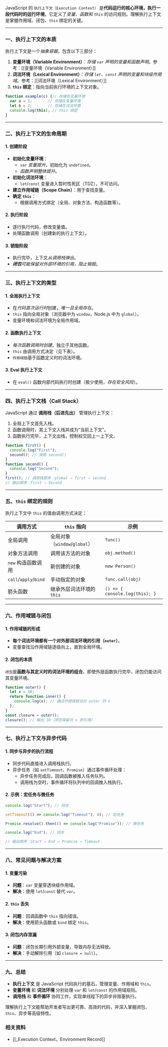 JavaScript 的 `执行上下文（Execution Context）` 是**代码运行的核心环境，执行一段代码时的运行环境**，它定义了*变量、函数和 `this`* 的访问规则。理解执行上下文是掌握作用域、闭包、`this` 绑定的关键。

---

### 一、执行上下文的本质
执行上下文是一个*抽象容器*，包含以下三部分：
1. **变量环境（Variable Environment）**：*存储 `var` 声明的变量和函数声明*。参考：[[变量环境（Variable Environment）]]
2. **词法环境（Lexical Environment）**：*存储 `let`、`const` 声明的变量和块级作用域*。参考：[[词法环境（Lexical Environment）]]
3. **`this` 绑定**：指向当前执行环境的上下文对象。

```javascript
function example(c) {// 存储在变量环境
  var a = 1;       // 存储在变量环境
  let b = 2;       // 存储在词法环境
  console.log(this); // this 绑定
}
```

---

### 二、执行上下文的生命周期
#### 1. 创建阶段
- **初始化变量环境**：
	- `var` *变量提升*，初始化为 `undefined`。
	- *函数声明整体提升*。
- **初始化词法环境**：
	- `let`/`const` 变量进入暂时性死区（TDZ），不可访问。
- **建立作用域链（Scope Chain）**：用于查找变量。
- **确定 `this`**：
	- 根据调用方式绑定（全局、对象方法、构造函数等）。


#### 2. 执行阶段
- 逐行执行代码，修改变量值。
- 处理函数调用（创建新的执行上下文）。

#### 3. 销毁阶段
- 执行完毕，上下文*从调用栈弹出*。
- ***闭包**可能保留对外部环境的引用，阻止销毁*。

---

### 三、执行上下文的类型
#### 1. 全局执行上下文
- 在*代码首次运行时*创建，*唯一且全局存在*。
- `this` 指向全局对象（浏览器中为 `window`，Node.js 中为 `global`）。
- 变量环境和词法环境为全局作用域。

#### 2. 函数执行上下文
- *每次函数调用时创建*，独立于其他函数。
- `this` 由调用方式决定（见下表）。
- `作用域链`基于函数定义时的词法环境。

#### 3. Eval 执行上下文
- 在 `eval()` 函数内部代码执行时创建（极少使用，*存在安全风险*）。

---

### 四、执行上下文栈（Call Stack）
JavaScript 通过 **调用栈（后进先出）** 管理执行上下文：
1. 全局上下文首先入栈。
2. 函数调用时，其上下文入栈并成为“当前上下文”。
3. 函数执行完毕，上下文出栈，控制权交回上一上下文。

```javascript
function first() {
  console.log("First");
  second(); // 调用 second()
}
function second() {
  console.log("Second");
}
first(); // 调用栈顺序：global → first → second
// 输出顺序：First → Second
```

---

### 五、`this` 绑定的规则
执行上下文中 `this` 的值由调用方式决定：

| **调用方式**           | **`this` 指向**               | 示例                          |
|------------------------|------------------------------|-------------------------------|
| 全局调用               | 全局对象（`window`/`global`） | `func()`                      |
| 对象方法调用           | 调用该方法的对象              | `obj.method()`                |
| `new` 构造函数调用     | 新创建的对象                  | `new Person()`                |
| `call`/`apply`/`bind`  | 手动指定的对象                | `func.call(obj)`              |
| 箭头函数               | 继承外层词法环境的 `this`     | `() => { console.log(this); }` |

---

### 六、作用域链与闭包
#### 1. 作用域链的形成
- **每个词法环境都有一个对外部词法环境的引用（`outer`）**。
- 变量查找沿作用域链逐级向上，直到全局环境。

#### 2. 闭包的本质
`闭包`是**函数与其定义时的词法环境的组合**。即使外层函数执行完毕，闭包仍能访问其变量环境。

```javascript
function outer() {
  let x = 10;
  return function inner() {
    console.log(x); // 通过作用域链访问 outer 的 x
  };
}
const closure = outer();
closure(); // 输出 10（闭包保留对 x 的引用）
```

---

### 七、执行上下文与异步代码
#### 1. 同步与异步的执行流程
- 同步代码直接进入调用栈执行。
- 异步任务（如 `setTimeout`、`Promise`）通过事件循环处理：
  - 异步任务完成后，回调函数被推入任务队列。
  - 调用栈为空时，事件循环将队列中的回调推入栈执行。

#### 2. 示例：宏任务与微任务
```javascript
console.log("Start"); // 同步

setTimeout(() => console.log("Timeout"), 0); // 宏任务

Promise.resolve().then(() => console.log("Promise")); // 微任务

console.log("End"); // 同步

// 输出顺序：Start → End → Promise → Timeout
```

---

### 八、常见问题与解决方案
#### 1. 变量污染
- **问题**：`var` 变量穿透块级作用域。
- **解决**：使用 `let`/`const` 替代 `var`。

#### 2. `this` 丢失
- **问题**：回调函数中 `this` 指向错误。
- **解决**：使用箭头函数或 `bind` 绑定 `this`。

#### 3. 闭包内存泄漏
- **问题**：闭包长期引用外部变量，导致内存无法释放。
- **解决**：手动解除引用（如 `closure = null`）。

---

### 九、总结
- **执行上下文** 是 JavaScript 代码执行的基石，管理变量、作用域和 `this`。
- **变量环境** 和 **词法环境** 分别处理 `var` 和 `let`/`const` 的作用域规则。
- **调用栈** 和 **事件循环** 协同工作，实现单线程下的异步非阻塞执行。

理解执行上下文能帮助开发者写出更可靠、高效的代码，并深入掌握闭包、`this`、异步等高级特性。

### 相关资料
- [[_Execution Context，Environment Record]]
